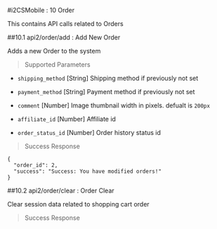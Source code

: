 #i2CSMobile : 10 Order

This contains API calls related to Orders

##10.1 api2/order/add : Add New Order

Adds a new Order to the system


> Supported Parameters

* `shipping_method` [String] Shipping method if previously not set

* `payment_method` [String] Payment method if previously not set

* `comment` [Number] Image thumbnail width in pixels. defualt is `200px`

* `affiliate_id` [Number] Affiliate id

* `order_status_id` [Number] Order history status id

> Success Response

```
{
  "order_id": 2,
  "success": "Success: You have modified orders!"
}
```

##10.2 api2/order/clear : Order Clear

Clear session data related to shopping cart order

> Success Response

```

```
